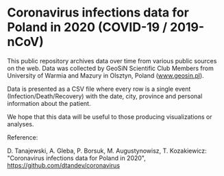 # Coronavirus infections data for Poland in 2020 (COVID-19 / 2019-nCoV)

This public repository archives data over time from various public sources on the web. Data was collected by GeoSiN Scientific Club Members from University of Warmia and Mazury in Olsztyn, Poland (www.geosin.pl). 

Data is presented as a CSV file where every row is a single event (Infection/Death/Recovery) with the date, city, province and personal information about the patient.

We hope that this data will be useful to those producing visualizations or analyses.

Reference:

D. Tanajewski, A. Gleba, P. Borsuk, M. Augustynowisz, T. Kozakiewicz: "Coronavirus infections data for Poland in 2020", https://github.com/dtandev/coronavirus

